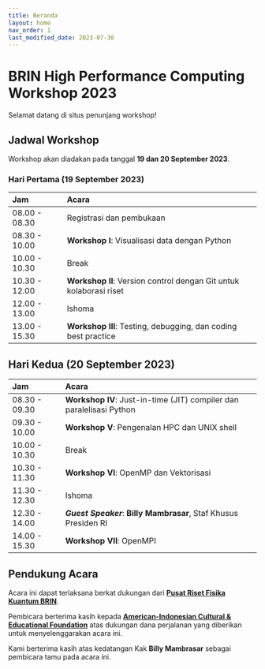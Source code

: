 ```yaml
---
title: Beranda
layout: home
nav_order: 1
last_modified_date: 2023-07-30
---
```

# BRIN High Performance Computing Workshop 2023

Selamat datang di situs penunjang workshop!

## Jadwal Workshop

Workshop akan diadakan pada tanggal **19 dan 20 September 2023**.

### Hari Pertama (19 September 2023)

| Jam | Acara |
| :- | :- |
| 08.00 - 08.30 | Registrasi dan pembukaan |
| 08.30 - 10.00 | **Workshop I**: Visualisasi data dengan Python |
| 10.00 - 10.30 | Break |
| 10.30 - 12.00 | **Workshop II**: Version control dengan Git untuk kolaborasi riset |
| 12.00 - 13.00 | Ishoma |
| 13.00 - 15.30 | **Workshop III**: Testing, debugging, dan coding best practice |

## Hari Kedua (20 September 2023)

| Jam | Acara |
| :- | :- |
| 08.30 - 09.30 | **Workshop IV**: Just-in-time (JIT) compiler dan paralelisasi Python |
| 09.30 - 10.00 | **Workshop V**: Pengenalan HPC dan UNIX shell |
| 10.00 - 10.30 | Break |
| 10.30 - 11.30 | **Workshop VI**: OpenMP dan Vektorisasi |
| 11.30 - 12.30 | Ishoma |
| 12.30 - 14.00 | ***Guest Speaker***: **Billy Mambrasar**, Staf Khusus Presiden RI |
| 14.00 - 15.30 | **Workshop VII**: OpenMPI |

## Pendukung Acara

Acara ini dapat terlaksana berkat dukungan dari [**Pusat Riset Fisika Kuantum BRIN**](https://quantumresearch.id/).

Pembicara berterima kasih kepada [**American-Indonesian Cultural & Educational Foundation**](http://www.aicef.org/) atas dukungan dana perjalanan yang diberikan untuk menyelenggarakan acara ini.

Kami berterima kasih atas kedatangan Kak **Billy Mambrasar** sebagai pembicara tamu pada acara ini.
